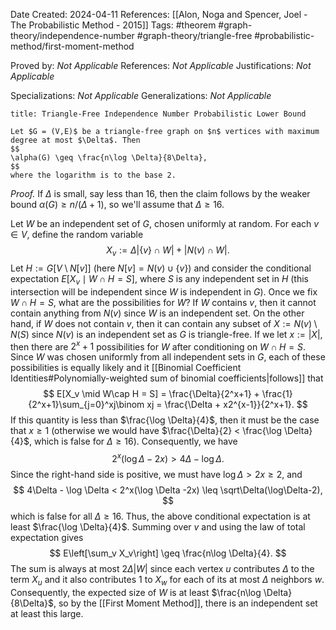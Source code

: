 Date Created: 2024-04-11
References: [[Alon, Noga and Spencer, Joel - The Probabilistic Method - 2015]]
Tags: #theorem #graph-theory/independence-number #graph-theory/triangle-free #probabilistic-method/first-moment-method 

Proved by: <i>Not Applicable</i>
References: <i>Not Applicable</i>
Justifications: <i>Not Applicable</i>

Specializations: <i>Not Applicable</i>
Generalizations: <i>Not Applicable</i>

```ad-theorem
title: Triangle-Free Independence Number Probabilistic Lower Bound

Let $G = (V,E)$ be a triangle-free graph on $n$ vertices with maximum degree at most $\Delta$. Then
$$
\alpha(G) \geq \frac{n\log \Delta}{8\Delta},
$$
where the logarithm is to the base 2.

```

<i>Proof.</i> If $\Delta$ is small, say less than 16, then the claim follows by the weaker bound $\alpha(G) \geq n/(\Delta+1)$, so we'll assume that $\Delta \geq 16$.

Let $W$ be an independent set of $G$, chosen uniformly at random. For each $v\in V$, define the random variable
$$
X_v := \Delta|\{v\}\cap W| + |N(v)\cap W|.
$$
Let $H:= G[V\setminus N[v]]$ (here $N[v] = N(v)\cup \{v\}$) and consider the conditional expectation $E[X_v \mid W\cap H = S]$, where $S$ is any independent set in $H$ (this intersection will be independent since $W$ is independent in $G$). Once we fix $W\cap H = S$, what are the possibilities for $W$? If $W$ contains $v$, then it cannot contain anything from $N(v)$ since $W$ is an independent set. On the other hand, if $W$ does not contain $v$, then it can contain any subset of $X:= N(v)\setminus N(S)$ since $N(v)$ is an independent set as $G$ is triangle-free. If we let $x:= |X|$, then there are $2^x + 1$ possibilities for $W$ after conditioning on $W\cap H = S$. Since $W$ was chosen uniformly from all independent sets in $G$, each of these possibilities is equally likely and it [[Binomial Coefficient Identities#Polynomially-weighted sum of binomial coefficients|follows]] that
$$
E[X_v \mid W\cap H = S] = \frac{\Delta}{2^x+1} + \frac{1}{2^x+1}\sum_{j=0}^xj\binom xj = \frac{\Delta + x2^{x-1}}{2^x+1}.
$$
If this quantity is less than $\frac{\log \Delta}{4}$, then it must be the case that $x \geq 1$ (otherwise we would have $\frac{\Delta}{2} < \frac{\log \Delta}{4}$, which is false for $\Delta \geq 16$). Consequently, we have
$$
2^x(\log \Delta - 2x) > 4\Delta - \log \Delta.
$$
Since the right-hand side is positive, we must have $\log \Delta > 2x \geq 2$, and
$$
4\Delta - \log \Delta < 2^x(\log \Delta -2x) \leq \sqrt\Delta(\log\Delta-2),
$$
which is false for all $\Delta \geq 16$. Thus, the above conditional expectation is at least $\frac{\log \Delta}{4}$. Summing over $v$ and using the law of total expectation gives
$$
E\left[\sum_v X_v\right] \geq \frac{n\log \Delta}{4}.
$$
The sum is always at most $2\Delta |W|$ since each vertex $u$ contributes $\Delta$ to the term $X_u$ and it also contributes 1 to $X_w$ for each of its at most $\Delta$ neighbors $w$. Consequently, the expected size of $W$ is at least $\frac{n\log \Delta}{8\Delta}$, so by the [[First Moment Method]], there is an independent set at least this large.